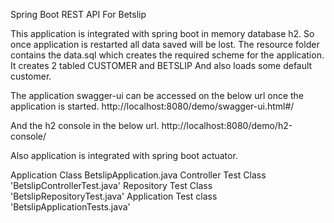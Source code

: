 Spring Boot REST API For Betslip

This application is integrated with spring boot in memory database h2. So once application is restarted all data saved will be lost.
The resource folder contains the data.sql which creates the required scheme for the application.
It creates 2 tabled CUSTOMER and BETSLIP
And also loads some default customer.

The application swagger-ui can be accessed on the below url once the application is started.
http://localhost:8080/demo/swagger-ui.html#/

And the h2 console in the below url.
http://localhost:8080/demo/h2-console/

Also application is integrated with spring boot actuator.

Application Class BetslipApplication.java
Controller Test Class 'BetslipControllerTest.java'
Repository Test Class 'BetslipRepositoryTest.java'
Application Test class 'BetslipApplicationTests.java'